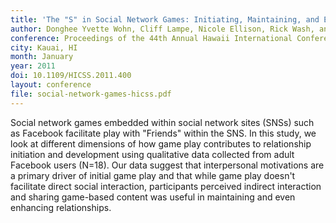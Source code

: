 ```yaml
---
title: 'The "S" in Social Network Games: Initiating, Maintaining, and Enhancing Relationships.' 
author: Donghee Yvette Wohn, Cliff Lampe, Nicole Ellison, Rick Wash, and Jessica Vitak
conference: Proceedings of the 44th Annual Hawaii International Conference on System Sciences (HICSS)
city: Kauai, HI
month: January
year: 2011
doi: 10.1109/HICSS.2011.400 
layout: conference
file: social-network-games-hicss.pdf
---
```


Social network games embedded within social network sites (SNSs) such as Facebook facilitate play with "Friends" within
the SNS. In this study, we look at different dimensions of how game play contributes to relationship initiation and
development using qualitative data collected from adult Facebook users (N=18). Our data suggest that interpersonal
motivations are a primary driver of initial game play and that while game play doesn't facilitate direct social
interaction, participants perceived indirect interaction and sharing game-based content was useful in maintaining and
even enhancing relationships.


